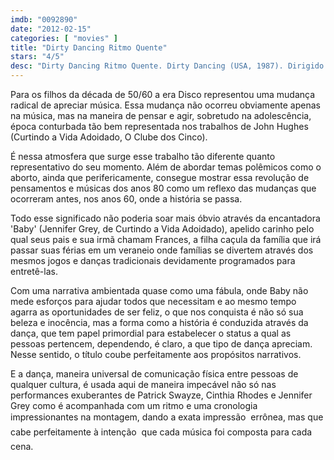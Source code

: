 ```yaml
---
imdb: "0092890"
date: "2012-02-15"
categories: [ "movies" ]
title: "Dirty Dancing Ritmo Quente"
stars: "4/5"
desc: "Dirty Dancing Ritmo Quente. Dirty Dancing (USA, 1987). Dirigido por Emile Ardolino. Escrito por Eleanor Bergstein. Com Jennifer Grey, Patrick Swayze, Jerry Orbach, Cynthia Rhodes, Jack Weston, Jane Brucker, Kelly Bishop, Lonny Price, Max Cantor."
---
```

Para os filhos da década de 50/60 a era Disco representou uma mudança radical de apreciar música. Essa mudança não ocorreu obviamente apenas na música, mas na maneira de pensar e agir, sobretudo na adolescência, época conturbada tão bem representada nos trabalhos de John Hughes (Curtindo a Vida Adoidado, O Clube dos Cinco).

É nessa atmosfera que surge esse trabalho tão diferente quanto representativo do seu momento. Além de abordar temas polêmicos como o aborto, ainda que perifericamente, consegue mostrar essa revolução de pensamentos e músicas dos anos 80 como um reflexo das mudanças que ocorreram antes, nos anos 60, onde a história se passa.

Todo esse significado não poderia soar mais óbvio através da encantadora 'Baby' (Jennifer Grey, de Curtindo a Vida Adoidado), apelido carinho pelo qual seus pais e sua irmã chamam Frances, a filha caçula da família que irá passar suas férias em um veraneio onde famílias se divertem através dos mesmos jogos e danças tradicionais devidamente programados para entretê-las.

Com uma narrativa ambientada quase como uma fábula, onde Baby não mede esforços para ajudar todos que necessitam e ao mesmo tempo agarra as oportunidades de ser feliz, o que nos conquista é não só sua beleza e inocência, mas a forma como a história é conduzida através da dança, que tem papel primordial para estabelecer o status a qual as pessoas pertencem, dependendo, é claro, a que tipo de dança apreciam. Nesse sentido, o título coube perfeitamente aos propósitos narrativos.

E a dança, maneira universal de comunicação física entre pessoas de qualquer cultura, é usada aqui de maneira impecável não só nas performances exuberantes de Patrick Swayze, Cinthia Rhodes e Jennifer Grey como é acompanhada com um ritmo e uma cronologia impressionantes na montagem, dando a exata impressão  errônea, mas que cabe perfeitamente à intenção  que cada música foi composta para cada cena.

